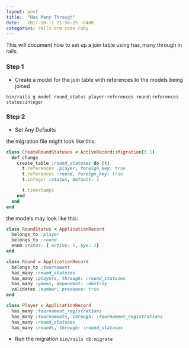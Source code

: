 ```yaml
---
layout: post
title:  "Has Many Through"
date:   2017-10-11 21:56:25 -0400
categories: rails orm code ruby
---
```


This will document how to set up a join table using has_many through in rails.

### Step 1

- Create a model for the join table with references to the models being joined

```terminal
bin/rails g model round_status player:references round:references status:integer
```
### Step 2

- Set Any Defaults

the migration file might look like this:
```ruby
class CreateRoundStatuses < ActiveRecord::Migration[5.1]
  def change
    create_table :round_statuses do |t|
      t.references :player, foreign_key: true
      t.references :round, foreign_key: true
      t.integer :status, default: 1

      t.timestamps
    end
  end
end
```

the models may look like this:
```ruby
class RoundStatus < ApplicationRecord
  belongs_to :player
  belongs_to :round
  enum status: { active: 1, bye: 2}
end

class Round < ApplicationRecord
  belongs_to :tournament
  has_many :round_statuses
  has_many :players, through: :round_statuses
  has_many :games, dependent: :destroy
  validates :number, presence: true
end

class Player < ApplicationRecord
  has_many :tournament_registrations
  has_many :tournaments, through: :tournament_registrations
  has_many :round_statuses
  has_many :rounds, through: :round_statuses
  ```
- Run  the migration
`bin/rails db:migrate`
